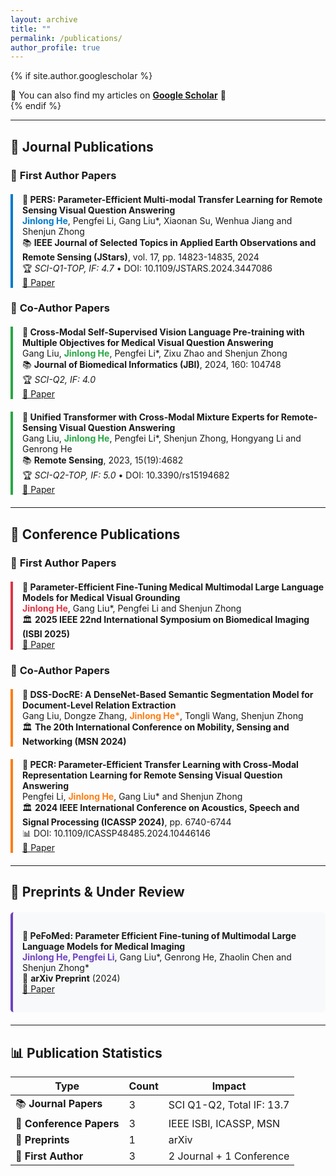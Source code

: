 ```yaml
---
layout: archive
title: ""
permalink: /publications/
author_profile: true
---
```


{% if site.author.googlescholar %}
<div class="wordwrap">
  📖 You can also find my articles on <a href="{{site.author.googlescholar}}"><b>Google Scholar</b></a> 🔗
</div>
{% endif %}

---

## 📖 Journal Publications

### 🥇 **First Author Papers**

<div style="border-left: 4px solid #007acc; padding-left: 15px; margin: 20px 0;">

<strong>📄 PERS: Parameter-Efficient Multi-modal Transfer Learning for Remote Sensing Visual Question Answering</strong>  
<strong><span style="color: #007acc;">Jinlong He</span></strong>, Pengfei Li, Gang Liu*, Xiaonan Su, Wenhua Jiang and Shenjun Zhong  
📚 <strong>IEEE Journal of Selected Topics in Applied Earth Observations and Remote Sensing (JStars)</strong>, vol. 17, pp. 14823-14835, 2024  
🏆 <em>SCI-Q1-TOP, IF: 4.7</em> • DOI: 10.1109/JSTARS.2024.3447086  
[📖 Paper](https://ieeexplore.ieee.org/abstract/document/10643278/)

</div>

### 🤝 **Co-Author Papers**

<div style="border-left: 4px solid #28a745; padding-left: 15px; margin: 20px 0;">

<strong>📄 Cross-Modal Self-Supervised Vision Language Pre-training with Multiple Objectives for Medical Visual Question Answering</strong>  
Gang Liu, <strong><span style="color: #28a745;">Jinlong He</span></strong>, Pengfei Li*, Zixu Zhao and Shenjun Zhong  
📚 <strong>Journal of Biomedical Informatics (JBI)</strong>, 2024, 160: 104748  
🏆 <em>SCI-Q2, IF: 4.0</em>  
[📖 Paper](https://www.sciencedirect.com/science/article/pii/S1532046424001667)

</div>

<div style="border-left: 4px solid #28a745; padding-left: 15px; margin: 20px 0;">

<strong>📄 Unified Transformer with Cross-Modal Mixture Experts for Remote-Sensing Visual Question Answering</strong>  
Gang Liu, <strong><span style="color: #28a745;">Jinlong He</span></strong>, Pengfei Li*, Shenjun Zhong, Hongyang Li and Genrong He  
📚 <strong>Remote Sensing</strong>, 2023, 15(19):4682  
🏆 <em>SCI-Q2-TOP, IF: 5.0</em> • DOI: 10.3390/rs15194682  
[📖 Paper](https://www.mdpi.com/2072-4292/15/19/4682)

</div>

---

## 🎤 Conference Publications

### 🥇 **First Author Papers**

<div style="border-left: 4px solid #dc3545; padding-left: 15px; margin: 20px 0;">

<strong>📄 Parameter-Efficient Fine-Tuning Medical Multimodal Large Language Models for Medical Visual Grounding</strong>  
<strong><span style="color: #dc3545;">Jinlong He</span></strong>, Gang Liu*, Pengfei Li and Shenjun Zhong  
🏛️ <strong>2025 IEEE 22nd International Symposium on Biomedical Imaging (ISBI 2025)</strong>  
[📖 Paper](https://ieeexplore.ieee.org/document/10981029?source=AUTHORALERT&dld=aHJiZXUuZWR1LmNu)

</div>

### 🤝 **Co-Author Papers**

<div style="border-left: 4px solid #fd7e14; padding-left: 15px; margin: 20px 0;">

<strong>📄 DSS-DocRE: A DenseNet-Based Semantic Segmentation Model for Document-Level Relation Extraction</strong>  
Gang Liu, Dongze Zhang, <strong><span style="color: #fd7e14;">Jinlong He*</span></strong>, Tongli Wang, Shenjun Zhong  
🏛️ <strong>The 20th International Conference on Mobility, Sensing and Networking (MSN 2024)</strong>

</div>

<div style="border-left: 4px solid #fd7e14; padding-left: 15px; margin: 20px 0;">

<strong>📄 PECR: Parameter-Efficient Transfer Learning with Cross-Modal Representation Learning for Remote Sensing Visual Question Answering</strong>  
Pengfei Li, <strong><span style="color: #fd7e14;">Jinlong He</span></strong>, Gang Liu* and Shenjun Zhong  
🏛️ <strong>2024 IEEE International Conference on Acoustics, Speech and Signal Processing (ICASSP 2024)</strong>, pp. 6740-6744  
📊 DOI: 10.1109/ICASSP48485.2024.10446146  
[📖 Paper](https://ieeexplore.ieee.org/abstract/document/10446146/)

</div>

---

## 📝 Preprints & Under Review

<div style="border-left: 4px solid #6f42c1; padding-left: 15px; margin: 20px 0; background-color: #f8f9fa; padding: 15px; border-radius: 5px;">

<strong>📄 PeFoMed: Parameter Efficient Fine-tuning of Multimodal Large Language Models for Medical Imaging</strong>  
<strong><span style="color: #6f42c1;">Jinlong He, Pengfei Li</span></strong>, Gang Liu*, Genrong He, Zhaolin Chen and Shenjun Zhong*  
📅 <strong>arXiv Preprint</strong> (2024)  
[📖 Paper](https://arxiv.org/pdf/2401.02797)

</div>

---

## 📊 Publication Statistics

| Type | Count | Impact |
|------|-------|---------|
| 📚 **Journal Papers** | 3 | SCI Q1-Q2, Total IF: 13.7 |
| 🎤 **Conference Papers** | 3 | IEEE ISBI, ICASSP, MSN |
| 📝 **Preprints** | 1 | arXiv |
| 🥇 **First Author** | 3 | 2 Journal + 1 Conference |